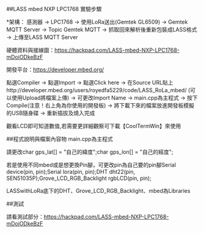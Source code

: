 ##LASS mbed NXP LPC1768 實驗步驟

*架構：
		感測器 -> LPC1768 -> 使用LoRa送出(Gemtek GL6509) -> Gemtek MQTT Server -> Topic Gemtek MQTT -> 抓取回來解析後重新包裝成LASS格式 -> 上傳至LASS MQTT Server

硬體資料與接線圖：https://hackpad.com/LASS-mbed-NXP-LPC1768-mDoiODkeBzF

開發平台：https://developer.mbed.org/

點選Compiler -> 點選Import -> 點選Click here -> 在Source URL貼上http://developer.mbed.org/users/royedfa5229/code/LASS_RoLa_mbed/ (可以使用Upload將檔案上傳) -> 可更改Import Name -> main.cpp為主程式 -> 按下Compile(注意！右上角為你使用的開發板) -> 將下載下來的檔案放進開發板模擬的USB隨身碟 -> 重新插拔及燒入完成

觀看LCD即可知道數值,若需要更詳細觀察可下載【CoolTermWin】來使用

##程式說明與檔案內容物
main.cpp為主程式

請更改char gps_lat[] = "自己的緯度";char gps_lon[] = "自己的經度";

若是使用不同mbed或是想更換Pin腳，可更改pin為自己要的pin腳Serial device(pin, pin);Serial lora(pin, pin);DHT dht22(pin, SEN51035P);Grove_LCD_RGB_Backlight rgbLCD(pin, pin);

LASSwithLoRa底下的DHT、Grove_LCD_RGB_Backlight、mbed為Libraries

##測試

請看測試部分：https://hackpad.com/LASS-mbed-NXP-LPC1768-mDoiODkeBzF